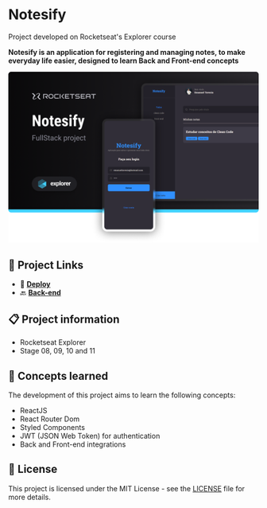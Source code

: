 # Notesify

Project developed on Rocketseat's Explorer course

**Notesify is an application for registering and managing notes, to make everyday life easier, designed to learn Back and Front-end concepts**

![Notesify project screenshot](./.github/screenshot.png)

## 🔗 Project Links

- 🚀 [**Deploy**](https://notesify-web.netlify.app)
- 🔙 [**Back-end**](https://github.com/emanueltavecia/notesify-api)

## 📋 Project information

- Rocketseat Explorer
- Stage 08, 09, 10 and 11

## 🧠 Concepts learned

The development of this project aims to learn the following concepts:

- ReactJS
- React Router Dom
- Styled Components
- JWT (JSON Web Token) for authentication
- Back and Front-end integrations

## 📄 License

This project is licensed under the MIT License - see the [LICENSE](./LICENSE) file for more details.
